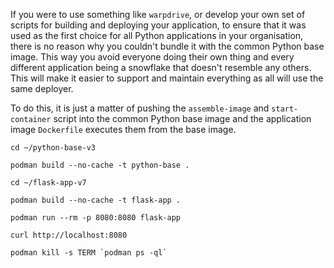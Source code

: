 If you were to use something like `warpdrive`, or develop your own set of scripts for building and deploying your application, to ensure that it was used as the first choice for all Python applications in your organisation, there is no reason why you couldn't bundle it with the common Python base image. This way you avoid everyone doing their own thing and every different application being a snowflake that doesn't resemble any others. This will make it easier to support and maintain everything as all will use the same deployer.

To do this, it is just a matter of pushing the `assemble-image` and `start-container` script into the common Python base image and the application image `Dockerfile` executes them from the base image.

```execute
cd ~/python-base-v3
```

```execute
podman build --no-cache -t python-base .
```

```execute
cd ~/flask-app-v7
```

```execute
podman build --no-cache -t flask-app .
```

```execute
podman run --rm -p 8080:8080 flask-app
```

```execute-2
curl http://localhost:8080
```

```execute-2
podman kill -s TERM `podman ps -ql`
```
